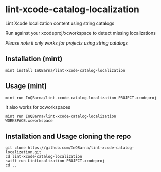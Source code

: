 # lint-xcode-catalog-localization

Lint Xcode localization content using string catalogs

Run against your xcodeproj/xcworkspace to detect missing localizations

*Please note it only works for projects using string catalogs*

## Installation (mint)

```mint install InQBarna/lint-xcode-catalog-localization```

## Usage (mint)

```
mint run InQBarna/lint-xcode-catalog-localization PROJECT.xcodeproj
```

It also works for xcworkspaces

```
mint run InQBarna/lint-xcode-catalog-localization WORKSPACE.xcworkspace
```

## Installation and Usage cloning the repo

```
git clone https://github.com/InQBarna/lint-xcode-catalog-localization.git
cd lint-xcode-catalog-localization
swift run LintLocalization PROJECT.xcodeproj
cd ..
```
